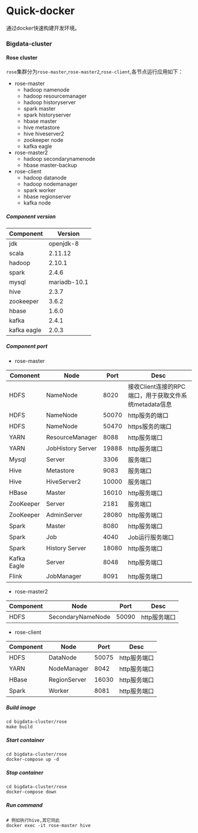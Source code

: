 # Quick-docker

通过docker快速构建开发环境。

### Bigdata-cluster

#### Rose cluster

`rose`集群分为`rose-master`,`rose-master2`,`rose-client`,各节点运行应用如下：

- rose-master
  - hadoop namenode
  - hadoop resourcemanager
  - hadoop historyserver
  - spark master
  - spark historyserver
  - hbase master
  - hive metastore
  - hive hiveserver2
  - zookeeper node
  - kafka eagle
- rose-master2
  - hadoop secondarynamenode
  - hbase master-backup
- rose-client
  - hadoop datanode
  - hadoop nodemanager
  - spark worker
  - hbase regionserver
  - kafka node

##### Component version

| Component   | Version      |
| ----------- | ------------ |
| jdk         | openjdk-8    |
| scala       | 2.11.12      |
| hadoop      | 2.10.1       |
| spark       | 2.4.6        |
| mysql       | mariadb-10.1 |
| hive        | 2.3.7        |
| zookeeper   | 3.6.2        |
| hbase       | 1.6.0        |
| kafka       | 2.4.1        |
| kafka eagle | 2.0.3        |

##### Component port

- rose-master

| Comonent    | Node              | Port  | Desc                                                  |
| ----------- | ----------------- | ----- | ----------------------------------------------------- |
| HDFS        | NameNode          | 8020  | 接收Client连接的RPC端口，用于获取文件系统metadata信息 |
| HDFS        | NameNode          | 50070 | http服务的端口                                        |
| HDFS        | NameNode          | 50470 | https服务的端口                                       |
| YARN        | ResourceManager   | 8088  | http服务端口                                          |
| YARN        | JobHistory Server | 19888 | http服务端口                                          |
| Mysql       | Server            | 3306  | 服务端口                                              |
| Hive        | Metastore         | 9083  | 服务端口                                              |
| Hive        | HiveServer2       | 10000 | 服务端口                                              |
| HBase       | Master            | 16010 | http服务端口                                          |
| ZooKeeper   | Server            | 2181  | 服务端口                                              |
| ZooKeeper   | AdminServer       | 28080 | http服务端口                                          |
| Spark       | Master            | 8080  | http服务端口                                          |
| Spark       | Job               | 4040  | Job运行服务端口                                       |
| Spark       | History Server    | 18080 | http服务端口                                          |
| Kafka Eagle | Server            | 8048  | http服务端口                                          |
| Flink       | JobManager        | 8091  | http服务端口                                          |

- rose-master2

| Component | Node              | Port  | Desc         |
| --------- | ----------------- | ----- | ------------ |
| HDFS      | SecondaryNameNode | 50090 | http服务端口 |

- rose-client

| Component | Node         | Port  | Desc         |
| --------- | ------------ | ----- | ------------ |
| HDFS      | DataNode     | 50075 | http服务端口 |
| YARN      | NodeManager  | 8042  | http服务端口 |
| HBase     | RegionServer | 16030 | http服务端口 |
| Spark     | Worker       | 8081  | http服务端口 |

##### Build image

```shel
cd bigdata-cluster/rose
make build
```

##### Start container

```shell
cd bigdata-cluster/rose
docker-compose up -d
```

##### Stop container

```shell
cd bigdata-cluster/rose
docker-compose down
```

##### Run command

```shell
# 例如执行hive,其它同此
docker exec -it rose-master hive
```